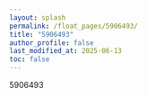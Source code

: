 ```yaml
---
layout: splash
permalink: /float_pages/5906493/
title: "5906493"
author_profile: false
last_modified_at: 2025-06-13
toc: false
---
```

 
5906493
